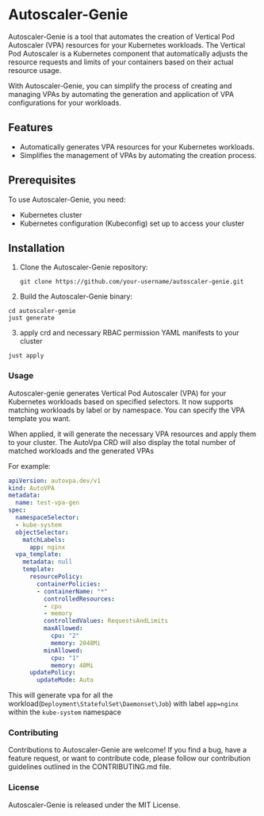 # Autoscaler-Genie

Autoscaler-Genie is a tool that automates the creation of Vertical Pod Autoscaler (VPA) resources for your Kubernetes workloads. The Vertical Pod Autoscaler is a Kubernetes component that automatically adjusts the resource requests and limits of your containers based on their actual resource usage.

With Autoscaler-Genie, you can simplify the process of creating and managing VPAs by automating the generation and application of VPA configurations for your workloads.

## Features

- Automatically generates VPA resources for your Kubernetes workloads.
- Simplifies the management of VPAs by automating the creation process.


## Prerequisites

To use Autoscaler-Genie, you need:

- Kubernetes cluster
- Kubernetes configuration (Kubeconfig) set up to access your cluster

## Installation

1. Clone the Autoscaler-Genie repository:

   ```shell
   git clone https://github.com/your-username/autoscaler-genie.git
   ```

2. Build the Autoscaler-Genie binary:

```
cd autoscaler-genie
just generate
```
3. apply crd and necessary RBAC permission YAML manifests to your cluster
```
just apply
```

### Usage

Autoscaler-genie generates Vertical Pod Autoscaler (VPA)  for your Kubernetes workloads based on specified selectors. It now supports matching workloads by label or by namespace. You can specify the VPA template you want. 

When applied, it will generate the necessary VPA resources and apply them to your cluster. The AutoVpa CRD will also display the total number of matched workloads and the generated VPAs

For example:
```yaml
apiVersion: autovpa.dev/v1
kind: AutoVPA
metadata:
  name: test-vpa-gen
spec:
  namespaceSelector:
  - kube-system
  objectSelector:
    matchLabels:
      app: nginx
  vpa_template:
    metadata: null
    template:
      resourcePolicy:
        containerPolicies:
        - containerName: "*"
          controlledResources:
          - cpu
          - memory
          controlledValues: RequestsAndLimits
          maxAllowed:
            cpu: "2"
            memory: 2048Mi
          minAllowed:
            cpu: "1"
            memory: 48Mi
      updatePolicy:
        updateMode: Auto
```

This will generate vpa for all the workload(`Deployment\StatefulSet\Daemonset\Job`) with label `app=nginx` within the `kube-system` namespace

### Contributing
Contributions to Autoscaler-Genie are welcome! If you find a bug, have a feature request, or want to contribute code, please follow our contribution guidelines outlined in the CONTRIBUTING.md file.

### License
Autoscaler-Genie is released under the MIT License.